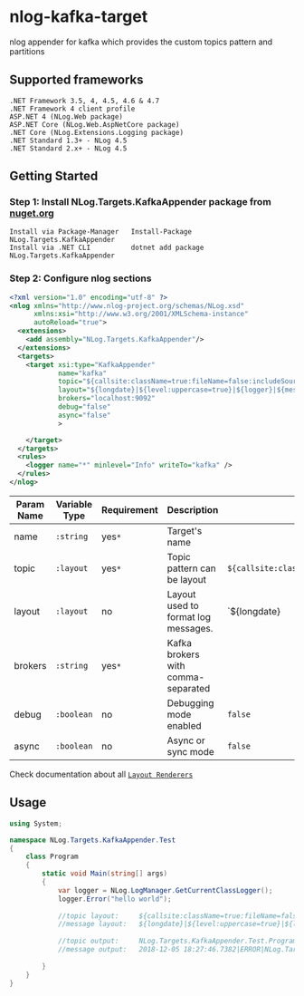 # nlog-kafka-target
nlog appender for kafka which provides the custom topics pattern and partitions

## Supported frameworks 
```
.NET Framework 3.5, 4, 4.5, 4.6 & 4.7
.NET Framework 4 client profile
ASP.NET 4 (NLog.Web package)
ASP.NET Core (NLog.Web.AspNetCore package)
.NET Core (NLog.Extensions.Logging package)
.NET Standard 1.3+ - NLog 4.5
.NET Standard 2.x+ - NLog 4.5
```

## Getting Started
### Step 1: Install NLog.Targets.KafkaAppender package from [nuget.org](https://www.nuget.org/packages/NLog.Targets.KafkaAppender/)
```
Install via Package-Manager   Install-Package NLog.Targets.KafkaAppender
Install via .NET CLI          dotnet add package NLog.Targets.KafkaAppender
```
### Step 2: Configure nlog sections

```xml
<?xml version="1.0" encoding="utf-8" ?>
<nlog xmlns="http://www.nlog-project.org/schemas/NLog.xsd"
      xmlns:xsi="http://www.w3.org/2001/XMLSchema-instance"
      autoReload="true">
  <extensions>
    <add assembly="NLog.Targets.KafkaAppender"/>
  </extensions>
  <targets>
    <target xsi:type="KafkaAppender"
            name="kafka"
            topic="${callsite:className=true:fileName=false:includeSourcePath=false:methodName=true}"
            layout="${longdate}|${level:uppercase=true}|${logger}|${message}"
            brokers="localhost:9092"
            debug="false"
            async="false"
            >

    </target>
  </targets>
  <rules>
    <logger name="*" minlevel="Info" writeTo="kafka" />
  </rules>
</nlog>
```
| Param Name | Variable Type | Requirement | Description                         | Default                                                                             |
|------------|---------------|-------------|-------------------------------------|-------------------------------------------------------------------------------------|
| name       | `:string`     |    yes`*`   | Target's name                       |                                                                                     |
| topic      | `:layout`     |    yes`*`   | Topic pattern can be layout         | `${callsite:className=true:fileName=false:includeSourcePath=false:methodName=true}` |
| layout     | `:layout`     |      no     | Layout used to format log messages. | `${longdate}|${level:uppercase=true}|${logger}|${message}`                          |
| brokers    | `:string`     |    yes`*`   | Kafka brokers with comma-separated  |                                                                                     |
| debug      | `:boolean`    |      no     | Debugging mode enabled              | `false`                                                                             |
| async      | `:boolean`    |      no     | Async or sync mode                  | `false`                                                                             |


Check documentation about all [`Layout Renderers`](https://nlog-project.org/config/?tab=layout-renderers)


## Usage

```cs
using System;

namespace NLog.Targets.KafkaAppender.Test
{
    class Program
    {
        static void Main(string[] args)
        {
            var logger = NLog.LogManager.GetCurrentClassLogger();
            logger.Error("hello world");
            
            //topic layout:     ${callsite:className=true:fileName=false:includeSourcePath=false:methodName=true}
            //message layout:   ${longdate}|${level:uppercase=true}|${logger}|${message}
            
            //topic output:     NLog.Targets.KafkaAppender.Test.Program.Main
            //message output:   2018-12-05 18:27:46.7382|ERROR|NLog.Targets.KafkaAppender.Test.Program|hello world 
            
        }
    }
}

```
